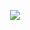 <p align="center">
  <img src="https://github-profile-trophy.vercel.app/?username=kcraftcode&theme=onestar&no-frame=true&column=5&row=2" />
</p>
